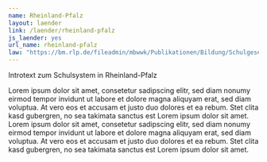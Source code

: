 ```yaml
---
name: Rheinland-Pfalz
layout: laender
link: /laender/rheinland-pfalz
js_laender: yes
url_name: rheinland-pfalz
law: "https://bm.rlp.de/fileadmin/mbwwk/Publikationen/Bildung/Schulgesetz_2016.pdf"
---
```

Introtext zum Schulsystem in Rheinland-Pfalz

Lorem ipsum dolor sit amet, consetetur sadipscing elitr, sed diam nonumy eirmod tempor invidunt ut labore et dolore
magna aliquyam erat, sed diam voluptua. At vero eos et accusam et justo duo dolores et ea rebum. Stet clita kasd
gubergren, no sea takimata sanctus est Lorem ipsum dolor sit amet. Lorem ipsum dolor sit amet, consetetur sadipscing
elitr, sed diam nonumy eirmod tempor invidunt ut labore et dolore magna aliquyam erat, sed diam voluptua. At vero eos
et accusam et justo duo dolores et ea rebum. Stet clita kasd gubergren, no sea takimata sanctus est Lorem ipsum dolor
sit amet.